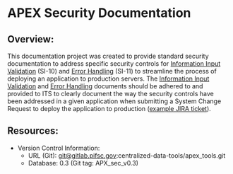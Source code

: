 # APEX Security Documentation

## Overview:
This documentation project was created to provide standard security documentation to address specific security controls for [Information Input Validation](./APEX%20Security%20Documentation%20-%20Information%20Input%20Validation.md) (SI-10) and [Error Handling](./APEX%20Security%20Documentation%20-%20Error%20Handling.md) (SI-11) to streamline the process of deploying an application to production servers. The [Information Input Validation](./APEX%20Security%20Documentation%20-%20Information%20Input%20Validation.md) and [Error Handling](./APEX%20Security%20Documentation%20-%20Error%20Handling.md) documents should be adhered to and provided to ITS to clearly document the way the security controls have been addressed in a given application when submitting a System Change Request to deploy the application to production ([example JIRA ticket](https://www.st.nmfs.noaa.gov/jira/browse/PICITS-179071)).

## Resources:
-   Version Control Information:
    -   URL (Git): git@gitlab.pifsc.gov:centralized-data-tools/apex_tools.git
    -   Database: 0.3 (Git tag: APX_sec_v0.3)
